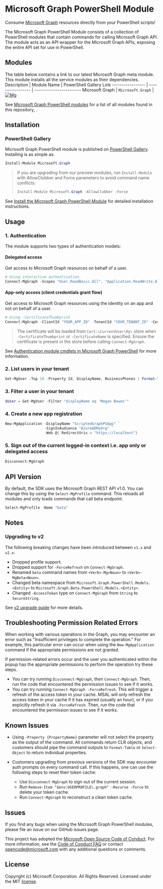 # Microsoft Graph PowerShell Module

Consume [Microsoft Graph](https://developer.microsoft.com/graph) resources directly from your PowerShell scripts!

The Microsoft Graph PowerShell Module consists of a collection of PowerShell modules that contain commands for calling Microsoft Graph API. The module acts as an API wrapper for the Microsoft Graph APIs, exposing the entire API set for use in PowerShell.

## Modules

The table below contains a link to our latest Microsoft Graph meta module. This module installs all the service modules as their dependencies.
Description       | Module Name       | PowerShell Gallery Link
----------------- | ----------------- | ------------------------
Microsoft Graph   | `Microsoft.Graph` | [![Mg]][MgGallery]

See [Microsoft Graph PowerShell modules](https://github.com/microsoftgraph/msgraph-sdk-powershell/wiki/MS-Graph-PowerShell-Modules) for a list of all modules found in this repository, .

## Installation

### PowerShell Gallery

Microsoft Graph PowerShell module is published on [PowerShell Gallery](https://www.powershellgallery.com/packages/Microsoft.Graph). Installing is as simple as:

``` powershell
Install-Module Microsoft.Graph
```

> If you are upgrading from our preview modules, run `Install-Module` with AllowClobber and Force parameters to avoid command name conflicts:
>
>``` powershell
> Install-Module Microsoft.Graph -AllowClobber -Force
>```

See [Install the Microsoft Graph PowerShell Module](https://learn.microsoft.com/powershell/microsoftgraph/installation) for detailed installation instructions.
## Usage

### 1. Authentication

The module supports two types of authentication models:

#### Delegated access

Get access to Microsoft Graph resources on behalf of a user.

``` powershell
# Using interactive authentication.
Connect-MgGraph -Scopes "User.ReadBasic.All", "Application.ReadWrite.All"
```

#### App-only access (client credentials grant flow)

Get access to Microsoft Graph resources using the identity on an app and not on behalf of a user.

``` powershell
# Using -CertificateThumbprint
Connect-MgGraph -ClientId "YOUR_APP_ID" -TenantId "YOUR_TENANT_ID" -CertificateThumbprint "YOUR_CERT_THUMBPRINT"
```

> The certificate will be loaded from `Cert:\CurrentUser\My\` store when `-CertificateThumbprint` or `-CertificateName` is specified. Ensure the certificate is present in the store before calling `Connect-MgGraph`.

See [Authentication module cmdlets in Microsoft Graph PowerShell](https://learn.microsoft.com/powershell/microsoftgraph/authentication-commands) for more information.

### 2. List users in your tenant

``` powershell
Get-MgUser -Top 10 -Property Id, DisplayName, BusinessPhones | Format-Table Id, DisplayName, BusinessPhones
```

### 3. Filter a user in your tenant

``` powershell
$User = Get-MgUser -Filter "displayName eq 'Megan Bowen'"
```

### 4. Create a new app registration

``` powershell
New-MgApplication -DisplayName "ScriptedGraphPSApp" `
                  -SignInAudience "AzureADMyOrg" `
                  -Web @{ RedirectUris = "https://localhost"}
```

### 5. Sign out of the current logged-in context i.e. app only or delegated access

``` powershell
Disconnect-MgGraph
```

## API Version

By default, the SDK uses the Microsoft Graph REST API v1.0. You can change this by using the `Select-MgProfile` command. This reloads all modules and only loads commands that call beta endpoint.

``` powershell
Select-MgProfile -Name "beta"
```

## Notes

### Upgrading to v2

The following breaking changes have been introduced between `v1.x` and `v2.x`:

- Dropped profile support.
- Dropped support for `-ForceRefresh` on `Connect-MgGraph`.
- Renamed `beta` command names from `<Verb>-Mg<Noun>` to `<Verb>-MgBeta<Noun>`.
- Changed beta namespace from `Microsoft.Graph.PowerShell.Models.<Entity>` to `Microsoft.Graph.Beta.PowerShell.Models.<Entity>`.
- Changed `-AccessToken` type on `Connect-MgGraph` from `String` to `SecureString`.

See [v2 upgrade guide](https://github.com/microsoftgraph/msgraph-sdk-powershell/blob/features/2.0/docs/upgrade-to-v2.md) for more details.

## Troubleshooting Permission Related Errors

When working with various operations in the Graph, you may encounter an error such as "Insufficient privileges to complete the operation." For example, this particular error can occur when using the `New-MgApplication` command if the appropriate permissions are not granted.

If permission-related errors occur and the user you authenticated within the popup has the appropriate permissions to perform the operation try these steps.

- You can try running `Disconnect-MgGraph`, then `Connect-MgGraph`.  Then, run the code that encountered the permission issues to see if it works.
- You can try running `Connect-MgGraph -ForceRefresh`.  This will trigger a refresh of the access token in your cache. MSAL will only refresh the access token in your cache if it has expired (usually an hour), or if you explicitly refresh it via `-ForceRefresh`. Then, run the code that encountered the permission issues to see if it works.

## Known Issues

- Using `-Property {PropertyName}` parameter will not select the property as the output of the command. All commands return CLR objects, and customers should pipe the command outputs to `Format-Table` or `Select-Object` to return individual properties.

- Customers upgrading from previous versions of the SDK may encounter auth prompts on every command call. If this happens, one can use the following steps to reset their token cache:
  - Use `Disconnect-MgGraph` to sign out of the current session.
  - Run `Remove-Item "$env:USERPROFILE\.graph" -Recurse -Force` to delete your token cache.
  - Run `Connect-MgGraph` to reconstruct a clean token cache.

## Issues

If you find any bugs when using the Microsoft Graph PowerShell modules, please file an issue on our GitHub issues page.

This project has adopted the [Microsoft Open Source Code of Conduct](https://opensource.microsoft.com/codeofconduct/). For more information, see the [Code of Conduct FAQ](https://opensource.microsoft.com/codeofconduct/faq/) or contact [opencode@microsoft.com](mailto:opencode@microsoft.com) with any additional questions or comments.

## License

Copyright (c) Microsoft Corporation. All Rights Reserved. Licensed under the MIT [license](LICENSE.txt).

<!-- References -->

<!-- Shields -->
[Mg]: https://img.shields.io/powershellgallery/v/Microsoft.Graph.svg?style=flat-square&label=Microsoft.Graph

<!-- PS Gallery -->
[MgGallery]: https://www.powershellgallery.com/packages/Microsoft.Graph/
